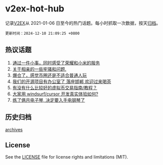 # v2ex-hot-hub

 记录[V2EX](https://www.v2ex.com/)从 2021-01-06 日至今的热门话题。每小时抓取一次数据，按天[归档](archives)。

`更新时间：2024-12-10 21:09:25 +0800`

## 热议话题

1. [通过一件小事，同时感受了荣耀和小米的服务](https://www.v2ex.com/t/1096304)
1. [关于相亲的一些牢骚和问题.](https://www.v2ex.com/t/1096351)
1. [爆仓了，感觉币圈还是不适合普通人玩](https://www.v2ex.com/t/1096273)
1. [我们的开源项目有办公室了 落座邯郸 欢迎过来喝茶](https://www.v2ex.com/t/1096407)
1. [有没有什么比较好的虚拟币交易指南/教程？](https://www.v2ex.com/t/1096324)
1. [大家用 windsurf/cursor 开发真实体验如何?](https://www.v2ex.com/t/1096300)
1. [练了俩月电子琴, 决定要入手电钢琴了](https://www.v2ex.com/t/1096338)

## 历史归档

[archives](archives)

## License

See the [LICENSE](LICENSE) file for license rights and limitations (MIT).
